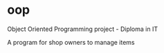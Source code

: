 # oop
Object Oriented Programming project - Diploma in IT

A program for shop owners to manage items
